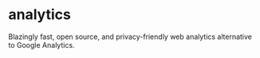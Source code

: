 # analytics
Blazingly fast, open source, and privacy-friendly web analytics alternative to Google Analytics.

